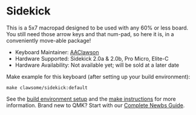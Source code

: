 # Sidekick

This is a 5x7 macropad designed to be used with any 60% or less board.
You still need those arrow keys and that num-pad, so here it is, in a conveniently move-able package!

- Keyboard Maintainer: [AAClawson](https://github.com/AlisGraveNil)
- Hardware Supported: Sidekick 2.0a & 2.0b, Pro Micro, Elite-C
- Hardware Availability: Not available yet; will be sold at a later date

Make example for this keyboard (after setting up your build environment):

    make clawsome/sidekick:default

See the [build environment setup](https://docs.qmk.fm/#/getting_started_build_tools) and the [make instructions](https://docs.qmk.fm/#/getting_started_make_guide) for more information. Brand new to QMK? Start with our [Complete Newbs Guide](https://docs.qmk.fm/#/newbs).
